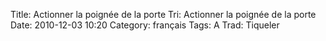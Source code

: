 Title: Actionner la poignée de la  porte
 Tri: Actionner la poignée de la  porte
 Date: 2010-12-03 10:20
 Category: français
 Tags: A
 Trad: Tiqueler
 